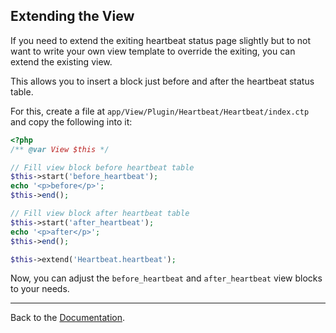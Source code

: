 Extending the View
------------------

If you need to extend the exiting heartbeat status page slightly
but to not want to write your own view template to override the exiting,
you can extend the existing view.

This allows you to insert a block just before and after the
heartbeat status table.

For this, create a file at
``app/View/Plugin/Heartbeat/Heartbeat/index.ctp``
and copy the following into it:

```` php
<?php
/** @var View $this */

// Fill view block before heartbeat table
$this->start('before_heartbeat');
echo '<p>before</p>';
$this->end();

// Fill view block after heartbeat table
$this->start('after_heartbeat');
echo '<p>after</p>';
$this->end();

$this->extend('Heartbeat.heartbeat');
````

Now, you can adjust the ``before_heartbeat`` and ``after_heartbeat``
view blocks to your needs.

---

Back to the [Documentation](Home.md).